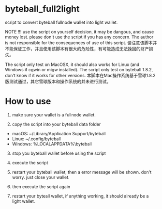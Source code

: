 # byteball_full2light
script to convert byteball fullnode wallet into light wallet.

NOTE !!! use the script on yourself decision, it may be dangous, and cause money lost. please don't use the script if you has any concern. The author is not responsible for the consequences of use of this script. 
请注意该脚本并不能保证工作，并且使用该脚本有很大的危险性，有可能造成无法挽回的财产损失。

The script only test on MacOSX, it should also works for Linux (and Windows if cgwin or migw installed). 
The script only test on byteball 1.8.2, don't know if it works for other versions. 
本脚本在Mac操作系统基于雪球1.8.2版测试通过，其它雪球版本和操作系统的并未进行测试。

# How to use

1. make sure your wallet is a fullnode wallet. 

2. copy the script into your byteball data folder 

* macOS: ~/Library/Application Support/byteball
* Linux: ~/.config/byteball
* Windows: %LOCALAPPDATA%\byteball

3. stop you byteball wallet before using the script

4. execute the script 

5. restart your byteball wallet, then a error message will be shown. don't worry. just close your wallet.

6. then execute the script again

7. restart your byteall wallet, if anything working, it should already be a light wallet.
